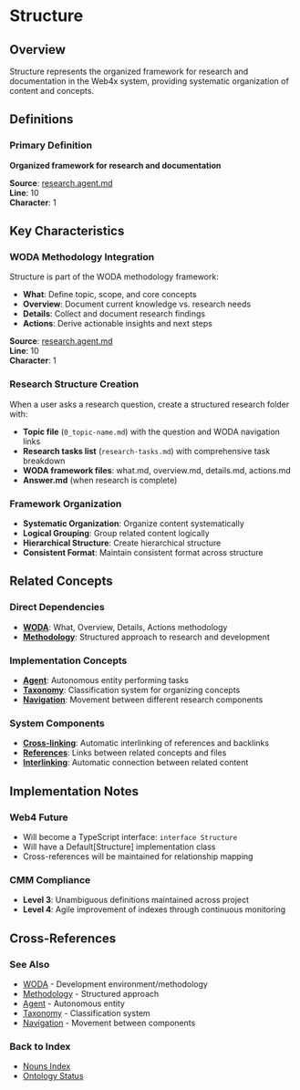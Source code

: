 # Structure

## Overview
Structure represents the organized framework for research and documentation in the Web4x system, providing systematic organization of content and concepts.

## Definitions

### Primary Definition
**Organized framework for research and documentation**

**Source**: [research.agent.md](../../md-wiki/AI.Agent.setup/research.agent.md#2-woda-methodology-implementation)  
**Line**: 10  
**Character**: 1

## Key Characteristics

### WODA Methodology Integration
Structure is part of the WODA methodology framework:
- **What**: Define topic, scope, and core concepts
- **Overview**: Document current knowledge vs. research needs
- **Details**: Collect and document research findings
- **Actions**: Derive actionable insights and next steps

**Source**: [research.agent.md](../../md-wiki/AI.Agent.setup/research.agent.md#2-woda-methodology-implementation)  
**Line**: 10  
**Character**: 1

### Research Structure Creation
When a user asks a research question, create a structured research folder with:
- **Topic file** (`0_topic-name.md`) with the question and WODA navigation links
- **Research tasks list** (`research-tasks.md`) with comprehensive task breakdown
- **WODA framework files**: what.md, overview.md, details.md, actions.md
- **Answer.md** (when research is complete)

### Framework Organization
- **Systematic Organization**: Organize content systematically
- **Logical Grouping**: Group related content logically
- **Hierarchical Structure**: Create hierarchical structure
- **Consistent Format**: Maintain consistent format across structure

## Related Concepts

### Direct Dependencies
- **[WODA](#woda)**: What, Overview, Details, Actions methodology
- **[Methodology](#methodology)**: Structured approach to research and development

### Implementation Concepts
- **[Agent](#agent)**: Autonomous entity performing tasks
- **[Taxonomy](#taxonomy)**: Classification system for organizing concepts
- **[Navigation](#navigation)**: Movement between different research components

### System Components
- **[Cross-linking](#cross-linking)**: Automatic interlinking of references and backlinks
- **[References](#references)**: Links between related concepts and files
- **[Interlinking](#interlinking)**: Automatic connection between related content

## Implementation Notes

### Web4 Future
- Will become a TypeScript interface: `interface Structure`
- Will have a Default[Structure] implementation class
- Cross-references will be maintained for relationship mapping

### CMM Compliance
- **Level 3**: Unambiguous definitions maintained across project
- **Level 4**: Agile improvement of indexes through continuous monitoring

## Cross-References

### See Also
- [WODA](./WODA.md) - Development environment/methodology
- [Methodology](./Methodology.md) - Structured approach
- [Agent](./Agent.md) - Autonomous entity
- [Taxonomy](./Taxonomy.md) - Classification system
- [Navigation](./Navigation.md) - Movement between components

### Back to Index
- [Nouns Index](../../Ontology.md/nouns.index.md)
- [Ontology Status](../../Ontology.md/ontology.status.md)
